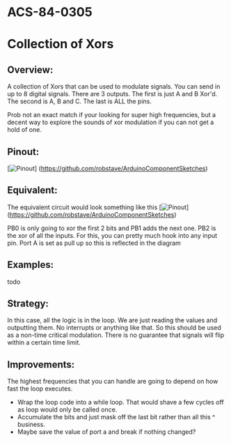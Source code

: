 # ACS-84-0305
Collection of Xors
==============

## Overview:
A collection of Xors that can be used to modulate signals.
You can send in up to 8 digital signals. There are 3 outputs.
The first is just A and B Xor'd.
The second is A, B and C.
The last is ALL the pins.

Prob not an exact match if your looking for super high frequencies, but a decent way to explore the sounds of xor modulation if you can not get a hold of one. 

## Pinout:
[![Pinout](https://github.com/robstave/ArduinoComponentSketches/blob/master/ACS-84-0305/images/acs-84-0305.png)] (https://github.com/robstave/ArduinoComponentSketches)

## Equivalent:
The equivalent circuit would look something like this
[![Pinout](https://github.com/robstave/ArduinoComponentSketches/blob/master/ACS-84-0305/images/ACS-84-0305-xor.png)] (https://github.com/robstave/ArduinoComponentSketches)

PB0 is only going to xor the first 2 bits and PB1 adds the next one.
PB2 is the xor of all the inputs.  For this, you can pretty much hook into any input pin.
Port A is set as pull up so this is reflected in the diagram

## Examples:
todo

## Strategy:
In this case, all the logic is in the loop. We are just reading the values and outputting them.  No interrupts or anything like that.
So this should be used as a non-time critical modulation.  There is no guarantee that signals will flip within a certain time limit.

## Improvements:
The highest frequencies that you can handle are going to depend on how fast the loop executes.  
 - Wrap the loop code into a while loop.   That would shave a few cycles off as loop would only be called once.  
 - Accumulate the bits and just mask off the last bit rather than all this ^ business.
 - Maybe save the value of port a and break if nothing changed?

